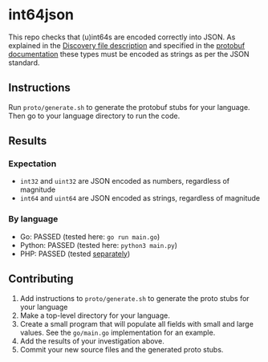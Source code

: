 # int64json


This repo checks that (u)int64s are encoded correctly into JSON. As explained in the [Discovery file description](https://developers.google.com/discovery/v1/type-format) and specified in the [protobuf documentation](https://developers.google.com/protocol-buffers/docs/proto3#json) these types must be encoded as strings as per the JSON standard.

## Instructions

Run `proto/generate.sh` to generate the protobuf stubs for your language. Then go to your language directory to run the code.

## Results

### Expectation

* `int32` and `uint32` are JSON encoded as numbers, regardless of magnitude
* `int64` and `uint64` are JSON encoded as strings, regardless of magnitude

### By language

 - Go: PASSED (tested here: `go run main.go`)
 - Python: PASSED (tested here: `python3 main.py`)
 - PHP: PASSED (tested [separately](https://github.com/googleapis/gapic-generator-php/pull/304))
 



## Contributing

1. Add instructions to `proto/generate.sh` to generate the proto stubs for your language
2. Make a top-level directory for your language.
3. Create a small program that will populate all fields with small and large values. See the `go/main.go` implementation for an example.
4. Add the results of your investigation above.
5. Commit your new source files and the generated proto stubs.
